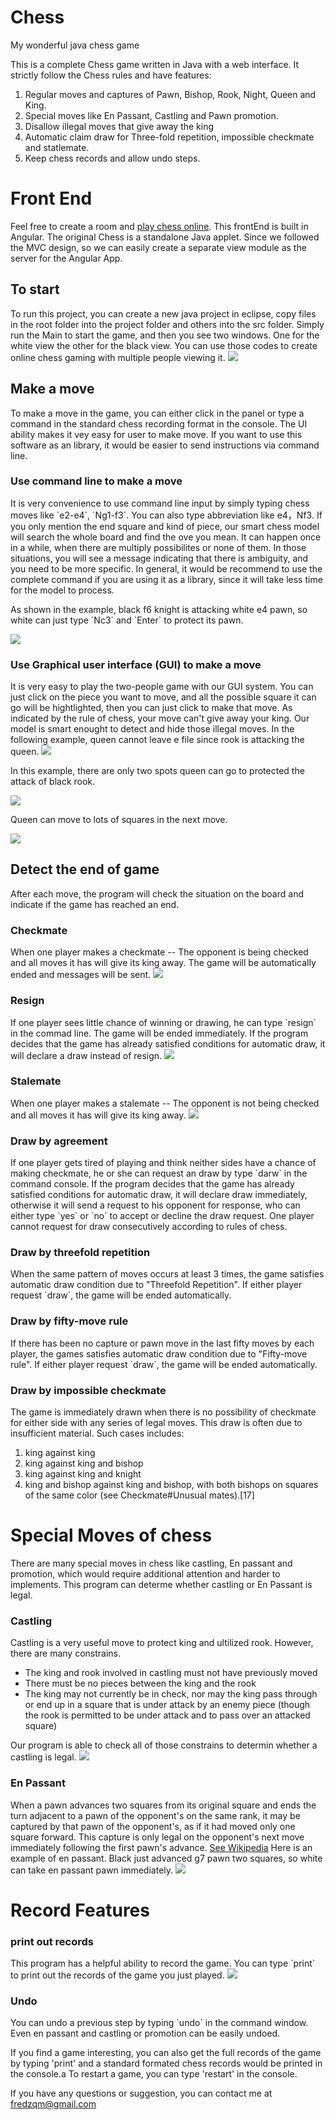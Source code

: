 # Chess
My wonderful java chess game

This is a complete Chess game written in Java with a web interface.
It strictly follow the Chess rules and have features:
1. Regular moves and captures of Pawn, Bishop, Rook, Night, Queen and King.
2. Special moves like En Passant, Castling and Pawn promotion.
3. Disallow illegal moves that give away the king
4. Automatic claim draw for Three-fold repetition, impossible checkmate and statlemate.
5. Keep chess records and allow undo steps.
 
# Front End

Feel free to create a room and [play chess online](http://fredzqm.github.io/Chess/).
This frontEnd is built in Angular. 
The original Chess is a standalone Java applet. Since we followed the MVC design, so we can easily create a separate view module as the server for the Angular App.
 
<h2>To start</h2>
To run this project, you can create a new java project in eclipse, copy files in the root folder into the project folder and others into the src folder.
Simply run the Main to start the game, and then you see two windows. One for the white view the other for the black view.
You can use those codes to create online chess gaming with multiple people viewing it.
<img src="https://raw.githubusercontent.com/fredzqm/Chess/master/img/start.png">

<h2>Make a move</h2>
To make a move in the game, you can either click in the panel or type a command in the standard chess recording format in the console. 
The UI ability makes it vey easy for user to make move.
If you want to use this software as an library, it would be easier to send instructions via command line.

<h3>Use command line to make a move</h3>
It is very convenience to use command line input by simply typing chess moves like `e2-e4`, `Ng1-f3`. You can also type abbreviation like e4，Nf3. If you only mention the end square and kind of piece, our smart chess model will search the whole board and find the ove you mean. It can happen once in a while, when there are multiply possibilites or none of them. In those situations, you will see a message indicating that there is ambiguity, and you need to be more specific.
In general, it would be recommend to use the complete command if you are using it as a library, since it will take less time for the model to process.
<p>As shown in the example, black f6 knight is attacking white e4 pawn, so white can just type `Nc3` and `Enter` to protect its pawn.</p>

<img src="https://raw.githubusercontent.com/fredzqm/Chess/master/img/moveCommand.png">

<h3>Use Graphical user interface (GUI) to make a move</h3>
It is very easy to play the two-people game with our GUI system. You can just click on the piece you want to move, and all the possible square it can go will be hightlighted, then you can just click to make that move. As indicated by the rule of chess, your move can't give away your king. Our model is smart enought to detect and hide those illegal moves.
In the following example, queen cannot leave e file since rook is attacking the queen.

<img src="https://raw.githubusercontent.com/fredzqm/Chess/master/img/moveGUI1.png">

In this example, there are only two spots queen can go to protected the attack of black rook.

<img src="https://raw.githubusercontent.com/fredzqm/Chess/master/img/moveGUI2.png">

Queen can move to lots of squares in the next move.

<img src="https://raw.githubusercontent.com/fredzqm/Chess/master/img/moveGUI3.png">


<h2>Detect the end of game</h2>
After each move, the program will check the situation on the board and indicate if the game has reached an end.

<h3>Checkmate</h3>
When one player makes a checkmate -- The opponent is being checked and all moves it has will give its king away.
The game will be automatically ended and messages will be sent.

<img src="https://raw.githubusercontent.com/fredzqm/Chess/master/img/checkmate.png">

<h3>Resign</h3>
If one player sees little chance of winning or drawing, he can type `resign` in the commad line. The game will be ended immediately.
If the program decides that the game has already satisfied conditions for automatic draw, it will declare a draw instead of resign.

<img src="https://raw.githubusercontent.com/fredzqm/Chess/master/img/resign.png">

<h3>Stalemate</h3>
When one player makes a stalemate -- The opponent is not being checked and all moves it has will give its king away.

<img src="https://raw.githubusercontent.com/fredzqm/Chess/master/img/stalemate.png">

<h3>Draw by agreement</h3>
If one player gets tired of playing and think neither sides have a chance of making checkmate, he or she can request an draw by type `darw` in the command console. If the program decides that the game has already satisfied conditions for automatic draw, it will declare draw immediately, otherwise it will send a request to his opponent for response, who can either type `yes` or `no` to accept or decline the draw request. One player cannot request for draw consecutively according to rules of chess. 

<h3>Draw by threefold repetition</h3>
When the same pattern of moves occurs at least 3 times, the game satisfies automatic draw condition due to "Threefold Repetition". If either player request `draw`, the game will be ended automatically.

<h3>Draw by fifty-move rule</h3>
If there has been no capture or pawn move in the last fifty moves by each player, the games satisfies automatic draw condition due to "Fifty-move rule". If either player request `draw`, the game will be ended automatically.


<h3>Draw by impossible checkmate</h3>
The game is immediately drawn when there is no possibility of checkmate for either side with any series of legal moves. This draw is often due to insufficient material. Such cases includes:

1. king against king
2. king against king and bishop
3. king against king and knight
4. king and bishop against king and bishop, with both bishops on squares of the same color (see Checkmate#Unusual mates).[17]

<h1>Special Moves of chess</h1>
There are many special moves in chess like castling, En passant and promotion, which would require additional attention and harder to implements.
This program can determe whether castling or En Passant is legal.

<h3>Castling</h3>
Castling is a very useful move to protect king and ultilized rook. However, there are many constrains.
<ul>
<li>The king and rook involved in castling must not have previously moved</li>
<li>There must be no pieces between the king and the rook</li>
<li>The king may not currently be in check, nor may the king pass through or end up in a square that is under attack by an enemy piece (though the rook is permitted to be under attack and to pass over an attacked square)</li>
</ul>
Our program is able to check all of those constrains to determin whether a castling is legal.

<img src="https://raw.githubusercontent.com/fredzqm/Chess/master/img/castling.png">

<h3>En Passant</h1>
When a pawn advances two squares from its original square and ends the turn adjacent to a pawn of the opponent's on the same rank, it may be captured by that pawn of the opponent's, as if it had moved only one square forward. This capture is only legal on the opponent's next move immediately following the first pawn's advance.
<a href='http://www.wiki.com/en/En_passant'>See Wikipedia</a>
Here is an example of en passant. Black just advanced g7 pawn two squares, so white can take en passant pawn immediately.

<img src="https://raw.githubusercontent.com/fredzqm/Chess/master/img/enpassant.png">

<h1>Record Features</h1>
<h3>print out records</h3>
This program has a helpful ability to record the game. You can type `print` to print out the records of the game you just played.

<img src="https://raw.githubusercontent.com/fredzqm/Chess/master/img/print.png">

<h3>Undo</h3>
You can undo a previous step by typing `undo` in the command window.
Even en passant and castling or promotion can be easily undoed.

If you find a game interesting, you can also get the full records of the game by typing 'print' and a standard formated chess records would be printed in the console.a
To restart a game, you can type 'restart' in the console.

If you have any questions or suggestion, you can contact me at fredzqm@gmail.com
